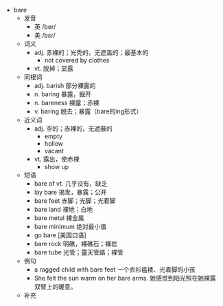 - bare
  - 发音
    - 英 /ber/
    - 美 /bɛr/
  - 词义
    - adj. 赤裸的；光秃的，无遮盖的；最基本的
      - not covered by clothes
    - vt. 脱掉；显露
  - 同根词
    - adj. barish 部分裸露的
    - n. baring 暴露，掘开
    - n. bareness 裸露；赤裸
    - v. baring 脱去；暴露（bare的ing形式）
  - 近义词
    - adj. 空的；赤裸的，无遮蔽的
      - empty
      - hollow
      - vacant
    - vt. 露出，使赤裸
      - show up
  - 短语
    - bare of vt. 几乎没有，缺乏
    - lay bare 揭发，暴露；公开
    - bare feet 赤脚；光脚；光着脚
    - bare land 裸地；白地
    - bare metal 裸金属
    - bare minimum 绝对最小值
    - go bare [美国口语]
    - bare rock 明礁，裸礁石；裸岩
    - bare tube 光管；露天管路；裸管
  - 例句
    - a ragged child with bare feet 一个衣衫褴褛、光着脚的小孩
    - She felt the sun warm on her bare arms. 她感觉到阳光照在她裸露双臂上的暖意。
  - 补充